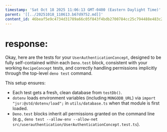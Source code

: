 ```yaml
---
timestamp: 'Sat Oct 18 2025 11:06:13 GMT-0400 (Eastern Daylight Time)'
parent: '[[../20251018_110613.b67d9752.md]]'
content_id: 46beaf5e9c4734d31789a66c05f843f4bdb2700784cc25c794488e483c252170
---
```


# response:

Okay, here are the tests for your `UserAuthenticationConcept`, designed to be fully self-contained within each `Deno.test` block, consistent with your working `RecipeConcept` tests, and correctly handling permissions implicitly through the top-level `deno test` command.

This setup ensures:

* Each test gets a fresh, clean database from `testDb()`.
* `dotenv` loads environment variables (including `MONGODB_URL`) via `import "jsr:@std/dotenv/load";` in `utils/database.ts` when that module is first loaded.
* `Deno.test` blocks inherit all permissions granted on the command line (e.g., `deno test --allow-env --allow-net src/userauthentication/UserAuthenticationConcept.test.ts`).
